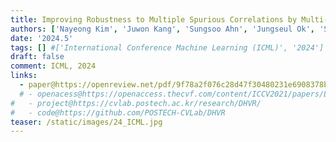 ```yaml
---
title: Improving Robustness to Multiple Spurious Correlations by Multi-Objective Optimization
authors: ['Nayeong Kim', 'Juwon Kang', 'Sungsoo Ahn', 'Jungseul Ok', 'Suha Kwak']
date: '2024.5'
tags: [] #['International Conference Machine Learning (ICML)', '2024']
draft: false
comment: ICML, 2024
links:
  - paper@https://openreview.net/pdf/9f78a2f076c28d47f30480231e6908378b569466.pdf
  # - openacess@https://openaccess.thecvf.com/content/ICCV2021/papers/Lee_Deep_Hough_Voting_for_Robust_Global_Registration_ICCV_2021_paper.pdf
#   - project@https://cvlab.postech.ac.kr/research/DHVR/
#   - code@https://github.com/POSTECH-CVLab/DHVR
teaser: /static/images/24_ICML.jpg
---
```

